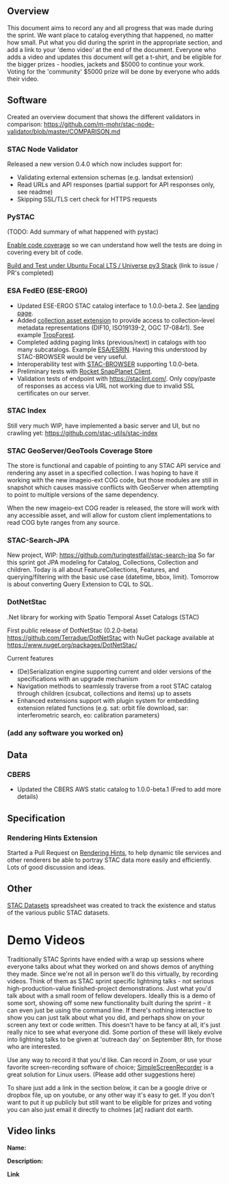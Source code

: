 ## Overview

This document aims to record any and all progress that was made during the sprint. We want place to catalog everything that happened, no matter how small. 
Put what you did during the sprint in the appropriate section, and add a link to your 'demo video' at the end of the document. Everyone who adds a video
and updates this document will get a t-shirt, and be eligible for the bigger prizes - hoodies, jackets and $5000 to continue your work. Voting for the 'community' 
$5000 prize will be done by everyone who adds their video.

## Software

Created an overview document that shows the different validators in comparison: https://github.com/m-mohr/stac-node-validator/blob/master/COMPARISON.md

### STAC Node Validator

Released a new version 0.4.0 which now includes support for:

- Validating external extension schemas (e.g. landsat extension)
- Read URLs and API responses (partial support for API responses only, see readme)
- Skipping SSL/TLS cert check for HTTPS requests

### PySTAC

(TODO: Add summary of what happened with pystac) 

[Enable code coverage](https://github.com/stac-utils/pystac/pull/164) so we can understand how well the tests are doing in covering every bit of code.

[Build and Test under Ubuntu Focal LTS / Universe py3 Stack](https://github.com/stac-utils/pystac/issues/143)
(link to issue / PR's completed)

### ESA FedEO (ESE-ERGO)
* Updated ESE-ERGO STAC catalog interface to 1.0.0-beta.2. See [landing page](https://ergo.spacebel.be/).
* Added [collection asset extension](https://github.com/radiantearth/stac-spec/tree/master/extensions/collection-assets) to provide access to collection-level metadata representations (DIF10, ISO19139-2, OGC 17-084r1).  See example [TropForest](https://ergo.spacebel.be/series/eo:platform/ALOS-1/TropForest).
* Completed adding paging links (previous/next) in catalogs with too many subcatalogs.  Example [ESA/ESRIN](https://ergo.spacebel.be/series/eo:organisationName/ESA@ESRIN?startRecord=51).  Having this understood by STAC-BROWSER would be very useful.
* Interoperability test with [STAC-BROWSER](https://geo.spacebel.be/?t=catalogs) supporting 1.0.0-beta.
* Preliminary tests with [Rocket SnapPlanet Client](https://rocket.snapplanet.io/home?_url=https:%2F%2Fergo.spacebel.be%2F).
* Validation tests of endpoint with https://staclint.com/.  Only copy/paste of responses as access via URL not working due to invalid SSL certificates on our server.

### STAC Index

Still very much WIP, have implemented a basic server and UI, but no crawling yet: https://github.com/stac-utils/stac-index

### STAC GeoServer/GeoTools Coverage Store
The store is functional and capable of pointing to any STAC API service and rendering any asset in a specified collection.
I was hoping to have it working with the new imageio-ext COG code, but those modules are still in snapshot which causes 
massive conflicts with GeoServer when attempting to point to multiple versions of the same dependency.

When the new imageio-ext COG reader is released, the store will work with any accessible asset, and will allow for 
custom client implementations to read COG byte ranges from any source.  

### STAC-Search-JPA

New project, WIP:  https://github.com/turingtestfail/stac-search-jpa  So far this sprint got JPA modeling for Catalog, Collections, Collection and children.  Today is all about FeatureCollections, Features, and querying/filtering with the basic use case (datetime, bbox, limit).  Tomorrow is about converting Query Extension to CQL to SQL.

### DotNetStac

.Net library for working with Spatio Temporal Asset Catalogs (STAC) 

First public release of DotNetStac (0.2.0-beta) https://github.com/Terradue/DotNetStac with NuGet package available at https://www.nuget.org/packages/DotNetStac/

Current features

* (De)Serialization engine supporting current and older versions of the specifications with an upgrade mechanism
* Navigation methods to seamlessly traverse from a root STAC catalog through children (csubcat, collections and items) up to assets
* Enhanced extensions support with plugin system for embedding extension related functions (e.g. sat: orbit file download, sar: interferometric search, eo: calibration parameters)

### (add any software you worked on)

## Data

### CBERS

* Updated the CBERS AWS static catalog to 1.0.0-beta.1 (Fred to add more details)

## Specification

### Rendering Hints Extension

Started a Pull Request on [Rendering Hints](https://github.com/radiantearth/stac-spec/pull/879), to help dynamic tile services and other renderers be able to 
portray STAC data more easily and efficiently. Lots of good discussion and ideas.

## Other

[STAC Datasets](https://docs.google.com/spreadsheets/d/1f-qpoGHohTdY9BVi9drb4mCRX8OLzZhlmKMJi9AEW20/edit#gid=0) spreadsheet was created to track the existence and status of the various public STAC datasets.

# Demo Videos

Traditionally STAC Sprints have ended with a wrap up sessions where everyone talks about what they worked on and shows demos of anything they made. Since we're
not all in person we'll do this virtually, by recording videos. Think of them as STAC sprint specific lightning talks - not serious high-production-value 
finished-project demonstrations. Just what you'd talk about with a small room of fellow developers. Ideally this is a demo of some sort, showing off some new 
functionality built during the sprint - it can even just be using the command line. If there's nothing interactive to show you can just talk about what you did, and
perhaps show on your screen any text or code written. This doesn't have to be fancy at all, it's just really nice to see what everyone did. Some portion of
these will likely evolve into lightning talks to be given at 'outreach day' on September 8th, for those who are interested.

Use any way to record it that you'd like. Can record in Zoom, or use your favorite screen-recording software of choice; [SimpleScreenRecorder](https://www.maartenbaert.be/simplescreenrecorder/) is a great solution for Linux users. (Please add other suggestions here)

To share just add a link in the section below, it can be a google drive or dropbox file, up on youtube, or any other way it's easy to get. If you don't want
to put it up publicly but still want to be eligible for prizes and voting you can also just email it directly to cholmes [at] radiant dot earth.

## Video links

**Name:**

**Description:**

**Link**

